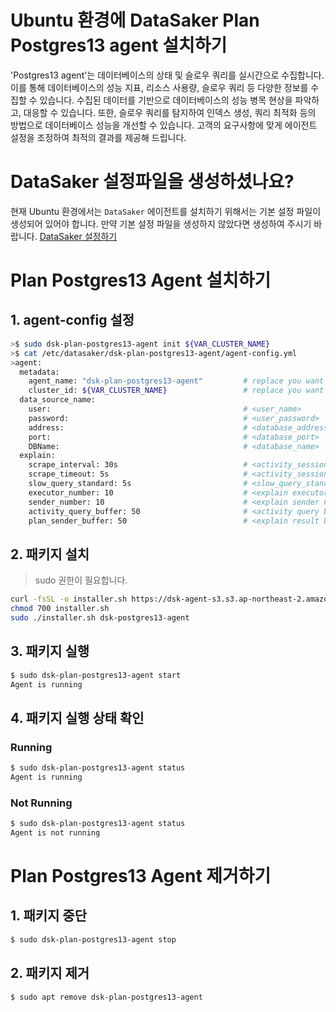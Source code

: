 # Ubuntu 환경에 DataSaker Plan Postgres13 agent 설치하기
'Postgres13 agent'는 데이터베이스의 상태 및 슬로우 쿼리를 실시간으로 수집합니다.
이를 통해 데이터베이스의 성능 지표, 리소스 사용량, 슬로우 쿼리 등 다양한 정보를 수집할 수 있습니다.
수집된 데이터를 기반으로 데이터베이스의 성능 병목 현상을 파악하고, 대응할 수 있습니다.
또한, 슬로우 쿼리를 탐지하여 인덱스 생성, 쿼리 최적화 등의 방법으로 데이터베이스 성능을 개선할 수 있습니다.
고객의 요구사항에 맞게 에이전트 설정을 조정하여 최적의 결과를 제공해 드립니다.

# DataSaker 설정파일을 생성하셨나요?
현재 Ubuntu 환경에서는 `DataSaker` 에이전트를 설치하기 위해서는 기본 설정 파일이 생성되어 있어야 합니다. 만약 기본 설정 파일을 생성하지 않았다면 생성하여 주시기 바랍니다. [DataSaker 설정하기](https://github.com/datasaker/documentation/tree/main/install-guide/linux/ubuntu)

# Plan Postgres13 Agent 설치하기
## 1. agent-config 설정
```bash
>$ sudo dsk-plan-postgres13-agent init ${VAR_CLUSTER_NAME}
>$ cat /etc/datasaker/dsk-plan-postgres13-agent/agent-config.yml
>agent:
  metadata:
    agent_name: "dsk-plan-postgres13-agent"         # replace you want
    cluster_id: ${VAR_CLUSTER_NAME}                 # replace you want
  data_source_name:
    user:                                           # <user_name>
    password:                                       # <user_password>
    address:                                        # <database_address>
    port:                                           # <database_port>
    DBName:                                         # <database_name>
  explain:
    scrape_interval: 30s                            # <activity_session_scrape_time>
    scrape_timeout: 5s                              # <activity_session_scrape_query_timeout>
    slow_query_standard: 5s                         # <slow_query_standard> 
    executor_number: 10                             # <explain executor number>
    sender_number: 10                               # <explain sender number>
    activity_query_buffer: 50                       # <activity query buffer>
    plan_sender_buffer: 50                          # <explain result buffer>
```

## 2. 패키지 설치
> sudo 권한이 필요합니다.
```bash
curl -fsSL -o installer.sh https://dsk-agent-s3.s3.ap-northeast-2.amazonaws.com/dsk-agent-s3/public/install.sh
chmod 700 installer.sh
sudo ./installer.sh dsk-postgres13-agent
```

## 3. 패키지 실행
```bash
$ sudo dsk-plan-postgres13-agent start
Agent is running
```

## 4. 패키지 실행 상태 확인
### Running
```bash
$ sudo dsk-plan-postgres13-agent status
Agent is running
```
### Not Running
```bash
$ sudo dsk-plan-postgres13-agent status
Agent is not running
```

# Plan Postgres13 Agent 제거하기
## 1. 패키지 중단
```bash
$ sudo dsk-plan-postgres13-agent stop
```

## 2. 패키지 제거
```bash
$ sudo apt remove dsk-plan-postgres13-agent
```
